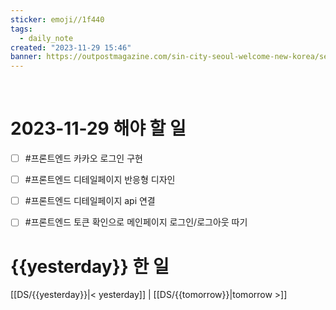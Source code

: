 ```yaml
---
sticker: emoji//1f440
tags:
  - daily_note
created: "2023-11-29 15:46"
banner: https://outpostmagazine.com/sin-city-seoul-welcome-new-korea/seoul-skyline-photo/
---
```


​

# 2023-11-29 해야 할 일
- [ ] #프론트엔드  카카오 로그인 구현
- [ ] #프론트엔드  디테일페이지 반응형 디자인
- [ ] #프론트엔드  디테일페이지 api 연결
- [ ] #프론트엔드  토큰 확인으로 메인페이지 로그인/로그아웃 따기


# {{yesterday}} 한 일






[[DS/{{yesterday}}|< yesterday]] | [[DS/{{tomorrow}}|tomorrow >]]